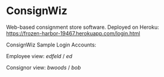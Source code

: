 # ConsignWiz
Web-based consignment store software. Deployed on Heroku: https://frozen-harbor-19467.herokuapp.com/login.html

ConsignWiz Sample Login Accounts:

Employee view: _edfeld_ / _ed_

Consignor view: _bwoods_ / _bob_
